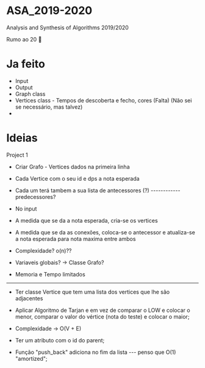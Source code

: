 # ASA_2019-2020
Analysis and Synthesis of Algorithms 2019/2020

Rumo ao 20 :muscle:

# Ja feito

 - Input
 - Output
 - Graph class
 - Vertices class - Tempos de descoberta e fecho, cores (Falta) (Não sei se necessário, mas talvez)
 - 


# Ideias

Project 1

 - Criar Grafo - Vertices dados na primeira linha
 - Cada Vertice com o seu id e dps a nota esperada
 - Cada um terá tambem a sua lista de antecessores (?)  ------------ predecessores?
 
 - No input
 - A medida que se da a nota esperada, cria-se os vertices
 - A medida que se da as conexões, coloca-se o antecessor
    e atualiza-se a nota esperada para nota maxima entre ambos

 - Complexidade? o(n)??
 - Variaveis globais? -> Classe Grafo?
 - Memoria e Tempo limitados

-------------------------------------------------------------------------

 - Ter classe Vertice que tem uma lista dos vertices que lhe são adjacentes
 - Aplicar Algoritmo de Tarjan e em vez de comparar o LOW e colocar o menor,
   comparar o valor do vértice (nota do teste) e colocar o maior;
 - Complexidade -> O(V + E)
 - Ter um atributo com o id do parent;

 - Função "push_back" adiciona no fim da lista  --- penso que O(1) "amortized";
